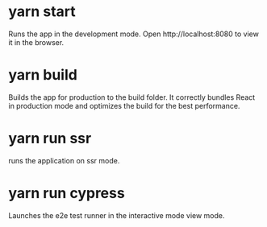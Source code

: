 # yarn start <br>

Runs the app in the development mode.
Open http://localhost:8080 to view it in the browser.

# yarn build <br>

Builds the app for production to the build folder.
It correctly bundles React in production mode and optimizes the build for the best performance.

# yarn run ssr <br>

runs the application on ssr mode.

# yarn run cypress <br>

Launches the e2e test runner in the interactive mode view mode.
